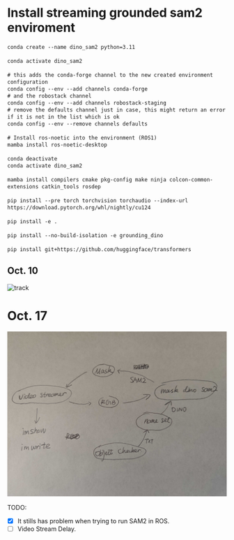 # Install streaming grounded sam2 enviroment
```shell
conda create --name dino_sam2 python=3.11

conda activate dino_sam2

# this adds the conda-forge channel to the new created environment configuration 
conda config --env --add channels conda-forge
# and the robostack channel
conda config --env --add channels robostack-staging
# remove the defaults channel just in case, this might return an error if it is not in the list which is ok
conda config --env --remove channels defaults

# Install ros-noetic into the environment (ROS1)
mamba install ros-noetic-desktop

conda deactivate
conda activate dino_sam2

mamba install compilers cmake pkg-config make ninja colcon-common-extensions catkin_tools rosdep

pip install --pre torch torchvision torchaudio --index-url https://download.pytorch.org/whl/nightly/cu124

pip install -e .

pip install --no-build-isolation -e grounding_dino

pip install git+https://github.com/huggingface/transformers
```

## Oct. 10

![track](./result.gif)

# Oct. 17

![pipeline](./1000089746.jpg)

TODO:
- [x] It stills has problem when trying to run SAM2 in ROS.
- [ ] Video Stream Delay.